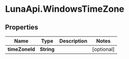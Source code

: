 # LunaApi.WindowsTimeZone

## Properties

Name | Type | Description | Notes
------------ | ------------- | ------------- | -------------
**timeZoneId** | **String** |  | [optional] 


